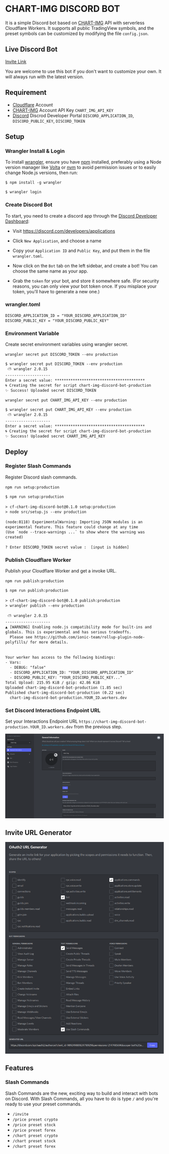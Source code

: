 # CHART-IMG DISCORD BOT

It is a simple Discord bot based on [CHART-IMG](https://doc.chart-img.com) API with serverless Cloudflare Workers. It supports all public TradingView symbols, and the preset symbols can be customized by modifying the file `config.json`.

## Live Discord Bot

[Invite Link](https://discord.com/api/oauth2/authorize?client_id=989249881824718929&permissions=2147485696&scope=bot%20applications.commands)

You are welcome to use this bot if you don't want to customize your own. It will always run with the latest version.

## Requirement

- [Cloudflare](https://workers.cloudflare.com) Account
- [CHART-IMG](https://chart-img.com) Account API Key `CHART_IMG_API_KEY`
- [Discord](https://discord.com/developers/applications) Discrod Developer Portal `DISCORD_APPLICATION_ID`, `DISCORD_PUBLIC_KEY`, `DISCORD_TOKEN`

## Setup

### Wrangler Install & Login

To install [wrangler](https://github.com/cloudflare/wrangler2), ensure you have [npm](https://docs.npmjs.com/getting-started) installed, preferably using a Node version manager like [Volta](https://volta.sh) or [nvm](https://github.com/nvm-sh/nvm) to avoid permission issues or to easily change Node.js versions, then run:

```
$ npm install -g wrangler
```

```
$ wrangler login
```

### Create Discord Bot

To start, you need to create a discord app through the [Discord Developer Dashboard](https://discord.com/developers/applications):

- Visit https://discord.com/developers/applications
- Click `New Application`, and choose a name
- Copy your `Application ID` and `Public Key`, and put them in the file `wrangler.toml`.

- Now click on the `Bot` tab on the left sidebar, and create a bot! You can choose the same name as your app.
- Grab the `token` for your bot, and store it somewhere safe. (For security reasons, you can only view your bot token once. If you misplace your token, you'll have to generate a new one.)

### wrangler.toml

```
DISCORD_APPLICATION_ID = "YOUR_DISCORD_APPLICATION_ID"
DISCORD_PUBLIC_KEY = "YOUR_DISCORD_PUBLIC_KEY"
```

### Environment Variable

Create secret environment variables using wrangler secret.

`wrangler secret put DISCORD_TOKEN --env production`

```
$ wrangler secret put DISCORD_TOKEN --env production
 ⛅️ wrangler 2.0.15
--------------------
Enter a secret value: ****************************************
🌀 Creating the secret for script chart-img-discord-bot-production
✨ Success! Uploaded secret DISCORD_TOKEN
```

`wrangler secret put CHART_IMG_API_KEY --env production`

```
$ wrangler secret put CHART_IMG_API_KEY --env production
 ⛅️ wrangler 2.0.15
--------------------
Enter a secret value: ****************************************
🌀 Creating the secret for script chart-img-discord-bot-production
✨ Success! Uploaded secret CHART_IMG_API_KEY
```

## Deploy

### Register Slash Commands

Register Discord slash commands.

`npm run setup:production`

```
$ npm run setup:production

> cf-chart-img-discord-bot@0.1.0 setup:production
> node src/setup.js --env production

(node:8118) ExperimentalWarning: Importing JSON modules is an experimental feature. This feature could change at any time
(Use `node --trace-warnings ...` to show where the warning was created)

? Enter DISCORD_TOKEN secret value :  [input is hidden]
```

### Publish Cloudflare Worker

Publish your Cloudflare Worker and get a invoke URL.

`npm run publish:production`

```
$ npm run publish:production

> cf-chart-img-discord-bot@0.1.0 publish:production
> wrangler publish --env production

 ⛅️ wrangler 2.0.15
--------------------
▲ [WARNING] Enabling node.js compatibility mode for built-ins and globals. This is experimental and has serious tradeoffs.
  Please see https://github.com/ionic-team/rollup-plugin-node-polyfills/ for more details.


Your worker has access to the following bindings:
- Vars:
  - DEBUG: "false"
  - DISCORD_APPLICATION_ID: "YOUR_DISCORD_APPLICATION_ID"
  - DISCORD_PUBLIC_KEY: "YOUR_DISCORD_PUBLIC_KEY..."
Total Upload: 215.95 KiB / gzip: 42.86 KiB
Uploaded chart-img-discord-bot-production (1.85 sec)
Published chart-img-discord-bot-production (0.22 sec)
  chart-img-discord-bot-production.YOUR_ID.workers.dev
```

### Set Discord Interactions Endpoint URL

Set your Interactions Endpoint URL `https://chart-img-discord-bot-production.YOUR_ID.workers.dev` from the previous step.

![general_info](doc/general_info.png?raw=true)

## Invite URL Generator

![invite_url](doc/invite_url.png?raw=true)

## Features

### Slash Commands

Slash Commands are the new, exciting way to build and interact with bots on Discord. With Slash Commands, all you have to do is type `/` and you're ready to use your preset commands.

- `/invite`
- `/price preset crypto`
- `/price preset stock`
- `/price preset forex`
- `/chart preset crypto`
- `/chart preset stock`
- `/chart preset forex`
